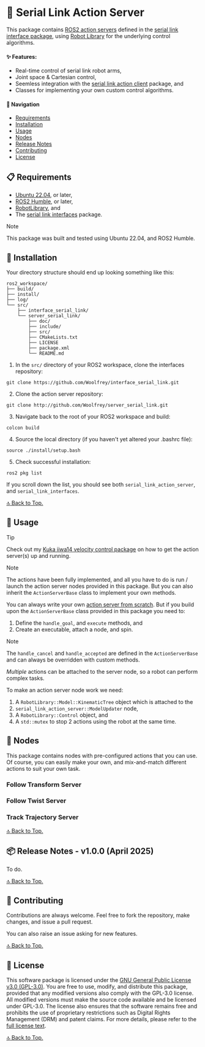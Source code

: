 # :cartwheeling: Serial Link Action Server

This package contains [ROS2 action servers](https://design.ros2.org/articles/actions.html) defined in the [serial link interface package](https://github.com/Woolfrey/interface_serial_link), using [Robot Library](https://github.com/Woolfrey/software_robot_library) for the underlying control algorithms.

#### :sparkles: Features:
- Real-time control of serial link robot arms,
- Joint space & Cartesian control,
- Seemless integration with the [serial link action client](https://github.com/Woolfrey/client_serial_link) package, and
- Classes for implementing your own custom control algorithms.

#### :compass: Navigation
- [Requirements](#clipboard-requirements)
- [Installation](#floppy_disk-installation)
- [Usage](#wrench-usage)
- [Nodes](#satellite-nodes)
- [Release Notes](#package-release-notes---v100-april-2025)
- [Contributing](#handshake-contributing)
- [License](#scroll-license)

## :clipboard: Requirements

- [Ubuntu 22.04](https://ubuntu.com/blog/tag/22-04-lts), or later,
- [ROS2 Humble](https://docs.ros.org/en/humble/index.html), or later,
- [RobotLibrary](https://github.com/Woolfrey/software_robot_library), and
- The [serial link interfaces](https://github.com/Woolfrey/interface_serial_link) package.

> [!NOTE]
> This package was built and tested using Ubuntu 22.04, and ROS2 Humble.

## :floppy_disk: Installation

Your directory structure should end up looking something like this:
```
ros2_workspace/
├── build/
├── install/
├── log/
└── src/
    ├── interface_serial_link/
    └── server_serial_link/
        ├── doc/
        ├── include/
        ├── src/
        ├── CMakeLists.txt
        ├── LICENSE
        ├── package.xml
        └── README.md
```

1. In the `src/` directory of your ROS2 workspace, clone the interfaces repository:

```
git clone https://github.com/Woolfrey/interface_serial_link.git
```

2. Clone the action server repository:

```
git clone http://github.com/Woolfrey/server_serial_link.git
```

3. Navigate back to the root of your ROS2 workspace and build:

```
colcon build
```

4. Source the local directory (if you haven't yet altered your .bashrc file):

```
source ./install/setup.bash
```

5. Check successful installation:

```
ros2 pkg list
```
   
If you scroll down the list, you should see both `serial_link_action_server`, and `serial_link_interfaces`.

[:top: Back to Top.](#cartwheeling-serial-link-action-server)

## :wrench: Usage

> [!TIP]
> Check out my [Kuka iiwa14 velocity control package](https://github.com/Woolfrey/control_kuka_velocity) on how to get the action server(s) up and running.

> [!NOTE]
> The actions have been fully implemented, and all you have to do is run / launch the action server nodes provided in this package. But you can also inherit the `ActionServerBase` class to implement your own methods.

You can always write your own [action server from scratch](https://docs.ros.org/en/foxy/Tutorials/Intermediate/Writing-an-Action-Server-Client/Cpp.html). But if you build upon the `ActionServerBase` class provided in this package you need to:

1. Define the `handle_goal`, and `execute` methods, and
2. Create an executable, attach a node, and spin.

> [!NOTE]
> The `handle_cancel` and `handle_accepted` are defined in the `ActionServerBase` and can always be overridden with custom methods.

_Multiple_ actions can be attached to the server node, so a robot can perform complex tasks.

To make an action server node work we need:
1. A `RobotLibrary::Model::KinematicTree` object which is attached to the
2. `serial_link_action_server::ModelUpdater` node,
3. A `RobotLibrary::Control` object, and
4. A `std::mutex` to stop 2 actions using the robot at the same time.

## :satellite: Nodes

This package contains nodes with pre-configured actions that you can use. Of course, you can easily make your own, and mix-and-match different actions to suit your own task.

### Follow Transform Server

### Follow Twist Server

### Track Trajectory Server

[:top: Back to Top.](#cartwheeling-serial-link-action-server)

## :package: Release Notes - v1.0.0 (April 2025)

To do.
 
[:top: Back to Top.](#cartwheeling-serial-link-action-server)

## :handshake: Contributing

Contributions are always welcome. Feel free to fork the repository, make changes, and issue a pull request.

You can also raise an issue asking for new features.

[:top: Back to Top.](#cartwheeling-serial-link-action-server)

## :scroll: License

This software package is licensed under the [GNU General Public License v3.0 (GPL-3.0)](https://choosealicense.com/licenses/gpl-3.0/). You are free to use, modify, and distribute this package, provided that any modified versions also comply with the GPL-3.0 license. All modified versions must make the source code available and be licensed under GPL-3.0. The license also ensures that the software remains free and prohibits the use of proprietary restrictions such as Digital Rights Management (DRM) and patent claims. For more details, please refer to the [full license text](LICENSE).

[:top: Back to Top.](#cartwheeling-serial-link-action-server)
